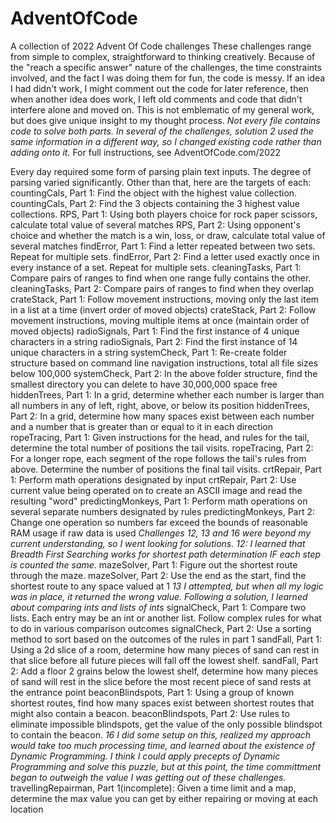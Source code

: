 # AdventOfCode
A collection of 2022 Advent Of Code challenges
These challenges range from simple to complex, straightforward to thinking creatively. Because of the "reach a specific answer" nature of the challenges,
the time constraints involved, and the fact I was doing them for fun, the code is messy. If an idea I had didn't work, I might comment out the code for later reference,
then when another idea does work, I left old comments and code that didn't interfere alone and moved on. This is not emblematic of my general work, but does 
give unique insight to my thought process.
*Not every file contains code to solve both parts. In several of the challenges, solution 2 used the same information in a different way,
so I changed existing code rather than adding onto it.*
For full instructions, see AdventOfCode.com/2022

Every day required some form of parsing plain text inputs. The degree of parsing varied significantly. Other than that, here are the targets of each:
countingCals, Part 1: Find the object with the highest value collection.
countingCals, Part 2: Find the 3 objects containing the 3 highest value collections.
RPS, Part 1: Using both players choice for rock paper scissors, calculate total value of several matches
RPS, Part 2: Using opponent's choice and whether the match is a win, loss, or draw, calculate total value of several matches
findError, Part 1: Find a letter repeated between two sets. Repeat for multiple sets.
findError, Part 2: Find a letter used exactly once in every instance of a set. Repeat for multiple sets.
cleaningTasks, Part 1: Compare pairs of ranges to find when one range fully contains the other.
cleaningTasks, Part 2: Compare pairs of ranges to find when they overlap
crateStack, Part 1: Follow movement instructions, moving only the last item in a list at a time (invert order of moved objects)
crateStack, Part 2: Follow movement instructions, moving multiple items at once (maintain order of moved objects)
radioSignals, Part 1: Find the first instance of 4 unique characters in a string
radioSignals, Part 2: Find the first instance of 14 unique characters in a string
systemCheck, Part 1: Re-create folder structure based on command line navigation instructions, total all file sizes below 100,000
systemCheck, Part 2: In the above folder structure, find the smallest directory you can delete to have 30,000,000 space free
hiddenTrees, Part 1: In a grid, determine whether each number is larger than all numbers in any of left, right, above, or below its position
hiddenTrees, Part 2: In a grid, determine how many spaces exist between each number and a number that is greater than or equal to it in each direction
ropeTracing, Part 1: Given instructions for the head, and rules for the tail, determine the total number of positions the tail visits.
ropeTracing, Part 2: For a longer rope, each segment of the rope follows the tail's rules from above. Determine the number of positions the final tail visits.
crtRepair, Part 1: Perform math operations designated by input
crtRepair, Part 2: Use current value being operated on to create an ASCII image and read the resulting "word"
predictingMonkeys, Part 1: Perform math operations on several separate numbers designated by rules
predictingMonkeys, Part 2: Change one operation so numbers far exceed the bounds of reasonable RAM usage if raw data is used
*Challenges 12, 13 and 16 were beyond my current understanding, so I went looking for solutions.*
*12: I learned that Breadth First Searching works for shortest path determination IF each step is counted the same.*
mazeSolver, Part 1: Figure out the shortest route through the maze.
mazeSolver, Part 2: Use the end as the start, find the shortest route to any space valued at 1
*13 I attempted, but when all my logic was in place, it returned the wrong value. Following a solution, I learned about comparing ints and lists of ints*
signalCheck, Part 1: Compare two lists. Each entry may be an int or another list. Follow complex rules for what to do in various comparison outcomes
signalCheck, Part 2: Use a sorting method to sort based on the outcomes of the rules in part 1
sandFall, Part 1: Using a 2d slice of a room, determine how many pieces of sand can rest in that slice before all future pieces will fall off the lowest shelf.
sandFall, Part 2: Add a floor 2 grains below the lowest shelf, determine how many pieces of sand will rest in the slice before the most recent piece of sand rests
  at the entrance point
beaconBlindspots, Part 1: Using a group of known shortest routes, find how many spaces exist between shortest routes that might also contain a beacon.
beaconBlindspots, Part 2: Use rules to eliminate impossible blindspots, get the value of the only possible blindspot to contain the beacon.
*16 I did some setup on this, realized my approach would take too much processing time, and learned about the existence of Dynamic Programming.
  I think I could apply precepts of Dynamic Programming and solve this puzzle, but at this point, the time committment began to outweigh the value
  I was getting out of these challenges.*
travellingRepairman, Part 1(incomplete): Given a time limit and a map, determine the max value you can get by either repairing or moving at each location
